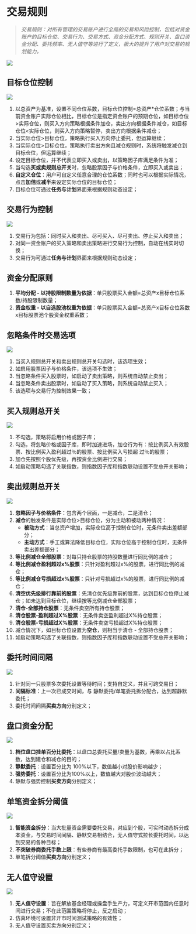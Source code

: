 # 交易规则

>*交易规则：对所有管理的交易账户进行全局的交易和风险控制，包括对资金账户的目标仓位、交易行为、交易方式、资金分配方式、规则开关、盘口资金分配、委托频率、无人值守等进行了定义，极大的提升了用户对交易的规划能力。*

![](_assets/images/fund_ruler.png)

## 目标仓位控制

![](_assets/images/Position_Control.png)

1. 以总资产为基准，设置不同仓位系数，目标仓位控制=总资产*仓位系数；与当前资金账户实际仓位相比，目标仓位是指定资金账户的预期仓位，如目标仓位>实际仓位，则买入方向策略根据条件加仓，卖出方向根据条件减仓，如目标仓位<实际仓位，则买入方向策略暂停，卖出方向根据条件减仓；
2. 当实际仓位>目标仓位，策略执行买入方向停止委托，但运算继续；
3. 当实际仓位>目标仓位，策略执行卖出方向且减仓规则时，系统将触发减仓到目标仓位，但运算继续；
4. 设定目标仓位，并不代表立即买入或卖出，以策略因子库满足条件为准；
5. 当勾选**买或卖规则总开关**时，忽略股票因子与价格条件，立即买入或卖出；
6. **自定义仓位**：用户可自定义任意合理的仓位系数；同时也可以根据实际情况，点击**加倍**或**减半**来设定实际仓位的目标仓位；
7. 目标仓位可通过**任务与计划**界面来根据规则动态设定；

## 交易行为控制

![](_assets/images/position_action.png)

1. 交易行为包括：同时买入和卖出、尽可买入、尽可卖出、停止买入和卖出；
2. 对同一资金账户的买入策略和卖出策略进行交易行为控制，自动在线实时切换；
2. 交易行为可通过**任务与计划**界面来根据规则动态设定；

## 资金分配原则
1. **平均分配 - 以持股限制数量为依据**：单只股票买入金额=总资产x目标仓位系数/持股限制数量；
2. **资金权重 - 以自选股池权重为依据**：单只股票买入金额=总资产x目标仓位系数x目标股票池个股资金权重系数；

## 忽略条件时交易选项

![](_assets/images/maxStock.png)

1. 当买入规则总开关和卖出规则总开关勾选时，该选项生效；
2. 如启用股票因子与价格条件，该选项不生效；
3. 当忽略条件买入股票时，如启动了卖出策略，则系统自动禁止卖出；
4. 当忽略条件卖出股票时，如启动了买入策略，则系统自动禁止买入；
5. 该选项与交易行为控制效果一致；

## 买入规则总开关

![](_assets/images/condition_buy.png)

1. 不勾选，策略将启用价格或因子库；
2. 勾选，将忽略价格或因子库，即时加速进场，加仓行为有：按比例买入有效股票、按比例买入盈利超过％的股票、按比例买入亏损超
    过％的股票；
3. 加仓先按照个股优先级，再按资金比例进行交易；
4. 如启动策略勾选了关联指数，则指数因子库和指数联动设置不受总开关影响；

## 卖出规则总开关

![](_assets/images/condition_sell.png)

1. **忽略因子与价格条件**：包含两个层面，一是减仓，二是清仓；
2. **减仓**的触发条件是实际仓位>目标仓位，分为主动和被动两种情况：
   - **被动方式**：当总资产增加，实际仓位高于控制仓位时，无条件卖出差额部分；
   - **主动方式**：手工或算法降低目标仓位，实际仓位高于控制仓位时，无条件卖出差额部分；
3. **等比例减仓全部股票**：对每只持仓股票的持股数量进行同比例的减仓；
4. **等比例减仓盈利超过x%股票**：只针对盈利超过x%的股票，进行同比例的减仓；
5. **等比例减仓亏损超过x%股票**：只针对亏损超过x%的股票，进行同比例的减仓；
6. **清空优先级排行靠前的股票**：先清仓优先级靠前的股票，达到目标仓位停止减仓；如未达到目标仓位，继续按等比例减仓全部股票；
7. **清仓-全部持仓股票**：无条件卖空所有持仓股票；
8. **清仓股票-盈利超过X%股票**：无条件卖空盈利超过X%持仓股票；
9. **清仓股票-亏损超过X%股票**：无条件卖空亏损超过X%持仓股票；
10. 减仓情况下，如目标仓位设置为**空仓**，则相当于清仓 - 全部持仓股票；
11. 如启动策略勾选了关联指数，则指数因子库和指数联动设置不受总开关影响；

## 委托时间间隔

![](_assets/images/interval_buy.png)

1. 针对同一只股票多次委托设置等待时间；支持自定义，并且可跨交易日；
2. **间隔标准**：上一次已成交时间，与 静默委托/单笔委托拆分配合，达到超静默委托；
3. 委托时间间隔**买卖方向**分别定义；

##  盘口资金分配

![](_assets/images/gear_buy.png)

1. **档位盘口挂单百分比委托**：以盘口总委托买量/卖量为基数，再乘以占比系数，达到建仓和减仓的目的；
2. **静默委托**：设置百分比为 100%以下，数值越小对股价影响越少；
3. **强势委托**：设置百分比为100%以上，数值越大对股价波动越大；
4. 静默与强势控制**买卖方向**分别定义；

## 单笔资金拆分阈值

![](_assets/images/split_buy.png)

1. **智能资金拆分**：当大批量资金需要委托交易，对应到个股，可实时动态拆分成本资金，与交易时间间隔、静默交易相结合，无人值守式拉长委托时间，以达到交易的各种目标；
2. **不突破券商委托手数上限**：有些券商有最高委托手数限制，也可在此拆分；
3. 单笔拆分阈值**买卖方向**分别定义；

## 无人值守设置

![](_assets/images/Timedtask_buy.png)

1. **无人值守设置**：旨在解放基金经理或操盘手生产力，可定义开市范围内任意时间进行交易；不在此范围策略将停止，反之启动；
2. 仿真环境可设置非开市时间测试策略的有效性；
3. 无人值守设置买卖方向分别定义；
